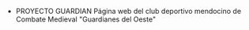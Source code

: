 * PROYECTO GUARDIAN
Página web del club deportivo mendocino de Combate Medieval "Guardianes del Oeste"
